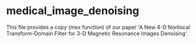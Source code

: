 # medical_image_denoising
This file provides a copy (mex function) of our paper 'A New 4-D Nonlocal Transform-Domain Filter for
3-D Magnetic Resonance Images Denoising'.
